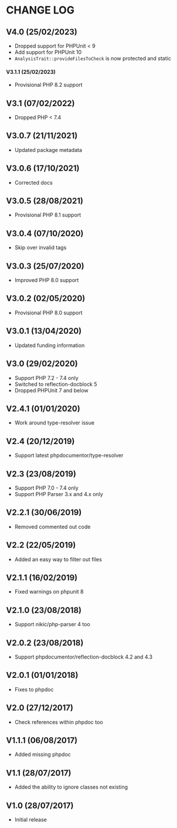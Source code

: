 CHANGE LOG
==========


## V4.0 (25/02/2023)

* Dropped support for PHPUnit < 9
* Add support for PHPUnit 10
* `AnalysisTrait::provideFilesToCheck` is now protected and static


#### V3.1.1 (25/02/2023)

* Provisional PHP 8.2 support


## V3.1 (07/02/2022)

* Dropped PHP < 7.4


## V3.0.7 (21/11/2021)

* Updated package metadata


## V3.0.6 (17/10/2021)

* Corrected docs


## V3.0.5 (28/08/2021)

* Provisional PHP 8.1 support


## V3.0.4 (07/10/2020)

* Skip over invalid tags


## V3.0.3 (25/07/2020)

* Improved PHP 8.0 support


## V3.0.2 (02/05/2020)

* Provisional PHP 8.0 support


## V3.0.1 (13/04/2020)

* Updated funding information


## V3.0 (29/02/2020)

* Support PHP 7.2 - 7.4 only
* Switched to reflection-docblock 5
* Dropped PHPUnit 7 and below


## V2.4.1 (01/01/2020)

* Work around type-resolver issue


## V2.4 (20/12/2019)

* Support latest phpdocumentor/type-resolver


## V2.3 (23/08/2019)

* Support PHP 7.0 - 7.4 only
* Support PHP Parser 3.x and 4.x only


## V2.2.1 (30/06/2019)

* Removed commented out code


## V2.2 (22/05/2019)

* Added an easy way to filter out files


## V2.1.1 (16/02/2019)

* Fixed warnings on phpunit 8


## V2.1.0 (23/08/2018)

* Support nikic/php-parser 4 too


## V2.0.2 (23/08/2018)

* Support phpdocumentor/reflection-docblock 4.2 and 4.3


## V2.0.1 (01/01/2018)

* Fixes to phpdoc


## V2.0 (27/12/2017)

* Check references within phpdoc too


## V1.1.1 (06/08/2017)

* Added missing phpdoc


## V1.1 (28/07/2017)

* Added the ability to ignore classes not existing


## V1.0 (28/07/2017)

* Initial release
